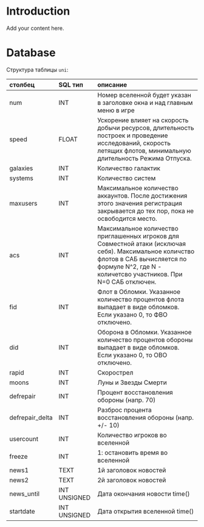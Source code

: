 # Introduction #

Add your content here.


# Database #

Структура таблицы `uni`:

| **столбец** | **SQL тип** | **описание** |
|:------------|:------------|:-------------|
| num         | INT         | Номер вселенной будет указан в заголовке окна и над главным меню в игре |
| speed       | FLOAT       | Ускорение влияет на скорость добычи ресурсов, длительность построек и проведение исследований, скорость летящих флотов, минимальную длительность Режима Отпуска.|
| galaxies    | INT         | Количество галактик|
| systems     | INT         | Количество систем|
| maxusers    | INT         | Максимальное количество аккаунтов. После достижения этого значения регистрация закрывается до тех пор, пока не освободится место.|
| acs         | INT         | Максимальное количество приглашенных игроков для Совместной атаки (исключая себя). Максимальное количство флотов в САБ вычисляется по формуле N^2, где N - количетсво участников. При N=0 САБ отключен.|
| fid         | INT         | Флот в Обломки. Указанное количество процентов флота выпадает в виде обломков. Если указано 0, то ФВО отключено.|
| did         | INT         | Оборона в Обломки. Указанное количество процентов обороны выпадает в виде обломков. Если указано 0, то ОВО отключено.|
| rapid       | INT         | Скорострел   |
| moons       | INT         | Луны и Звезды Смерти|
| defrepair   | INT         | Процент восстановления обороны (напр. 70)|
| defrepair\_delta| INT         | Разброс процента восстановления обороны (напр. +/- 10)|
| usercount   | INT         | Количество игроков во вселенной|
| freeze      | INT         | 1: остановить время во вселенной |
| news1       | TEXT        | 1й заголовок новостей|
| news2       | TEXT        | 2й заголовок новостей|
| news\_until | INT UNSIGNED| Дата окончания новости time()|
| startdate   | INT UNSIGNED| Дата открытия вселенной time()|